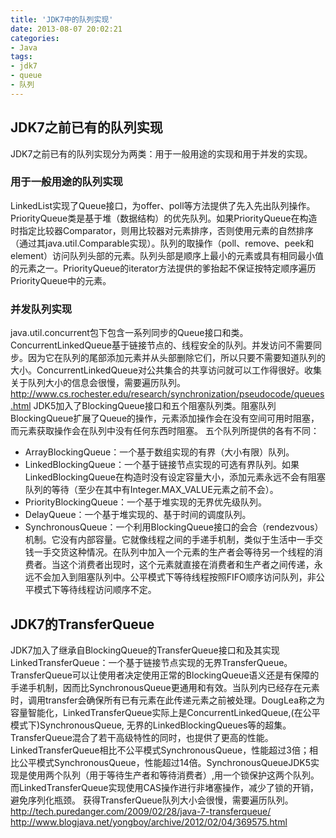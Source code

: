 ```yaml
---
title: 'JDK7中的队列实现'
date: 2013-08-07 20:02:21
categories: 
- Java
tags: 
- jdk7
- queue
- 队列
---
```

## JDK7之前已有的队列实现

JDK7之前已有的队列实现分为两类：用于一般用途的实现和用于并发的实现。

### 用于一般用途的队列实现

LinkedList实现了Queue接口，为offer、poll等方法提供了先入先出队列操作。
PriorityQueue类是基于堆（数据结构）的优先队列。如果PriorityQueue在构造时指定比较器Comparator，则用比较器对元素排序，否则使用元素的自然排序（通过其java.util.Comparable实现）。队列的取操作（poll、remove、peek和element）访问队列头部的元素。队列头部是顺序上最小的元素或具有相同最小值的元素之一。PriorityQueue的iterator方法提供的爹抬起不保证按特定顺序遍历PriorityQueue中的元素。

### 并发队列实现

java.util.concurrent包下包含一系列同步的Queue接口和类。
ConcurrentLinkedQueue基于链接节点的、线程安全的队列。并发访问不需要同步。因为它在队列的尾部添加元素并从头部删除它们，所以只要不需要知道队列的大小。ConcurrentLinkedQueue对公共集合的共享访问就可以工作得很好。收集关于队列大小的信息会很慢，需要遍历队列。
http://www.cs.rochester.edu/research/synchronization/pseudocode/queues.html
JDK5加入了BlockingQueue接口和五个阻塞队列类。阻塞队列BlockingQueue扩展了Queue的操作，元素添加操作会在没有空间可用时阻塞，而元素获取操作会在队列中没有任何东西时阻塞。
五个队列所提供的各有不同：
- ArrayBlockingQueue：一个基于数组实现的有界（大小有限）队列。
- LinkedBlockingQueue：一个基于链接节点实现的可选有界队列。如果LinkedBlockingQueue在构造时没有设定容量大小，添加元素永远不会有阻塞队列的等待（至少在其中有Integer.MAX_VALUE元素之前不会）。
- PriorityBlockingQueue：一个基于堆实现的无界优先级队列。
- DelayQueue：一个基于堆实现的、基于时间的调度队列。
- SynchronousQueue：一个利用BlockingQueue接口的会合（rendezvous）机制。它没有内部容量。它就像线程之间的手递手机制，类似于生活中一手交钱一手交货这种情况。在队列中加入一个元素的生产者会等待另一个线程的消费者。当这个消费者出现时，这个元素就直接在消费者和生产者之间传递，永远不会加入到阻塞队列中。公平模式下等待线程按照FIFO顺序访问队列，非公平模式下等待线程访问顺序不定。


## JDK7的TransferQueue

JDK7加入了继承自BlockingQueue的TransferQueue接口和及其实现LinkedTransferQueue：一个基于链接节点实现的无界TransferQueue。
TransferQueue可以让使用者决定使用正常的BlockingQueue语义还是有保障的手递手机制，因而比SynchronousQueue更通用和有效。当队列内已经存在元素时，调用transfer会确保所有已有元素在此传递元素之前被处理。DougLea称之为容量智能化，LinkedTransferQueue实际上是ConcurrentLinkedQueue,(在公平模式下)SynchronousQueue, 无界的LinkedBlockingQueues等的超集。
TransferQueue混合了若干高级特性的同时，也提供了更高的性能。LinkedTransferQueue相比不公平模式SynchronousQueue，性能超过3倍；相比公平模式SynchronousQueue，性能超过14倍。SynchronousQueueJDK5实现是使用两个队列（用于等待生产者和等待消费者）,用一个锁保护这两个队列。而LinkedTransferQueue实现使用CAS操作进行非堵塞操作，减少了锁的开销，避免序列化瓶颈。
获得TransferQueue队列大小会很慢，需要遍历队列。
http://tech.puredanger.com/2009/02/28/java-7-transferqueue/  
http://www.blogjava.net/yongboy/archive/2012/02/04/369575.html  